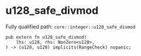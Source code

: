 # u128_safe_divmod

Fully qualified path: `core::integer::u128_safe_divmod`

<pre><code class="language-rust">pub extern fn u128_safe_divmod(
    lhs: u128, rhs: NonZero&lt;u128&gt;,
) -&gt; (u128, u128) implicits(RangeCheck) nopanic;</code></pre>

